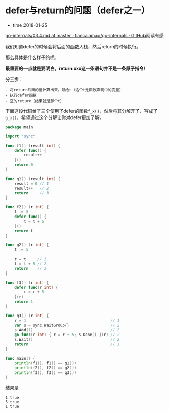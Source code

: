 # defer与return的问题（defer之一）

- time 2018-01-25

[go-internals/03.4.md at master · tiancaiamao/go-internals · GitHub](https://github.com/tiancaiamao/go-internals/blob/master/zh/03.4.md)阅读有感

我们知道defer的时候会将后面的函数入栈，然后return的时候执行。

那么具体是什么样子的呢。

**最重要的一点就是要明白，return xxx这一条语句并不是一条原子指令!**

分三步：
```
- 将return后面的值计算出来，赋给t（这个t是函数声明中的变量）
- 执行defer函数
- 空的return（结果就是那个t）
```

下面这段代码给了三个使用了defer的函数`f_x()`，然后将其分解开了，写成了`g_x()`，希望通过这个分解让你对defer更加了解。

```go
package main

import "sync"

func f1() (result int) {
	defer func() {
		result++
	}()
	return 0
}

func g1() (result int) {
	result = 0 // 1
	result++   // 2
	return     // 3
}

func f2() (r int) {
	t := 5
	defer func() {
		t = t + 5
	}()
	return t
}

func g2() (r int) {
	t := 5

	r = t     // 1
	t = t + 5 // 2
	return    // 3
}

func f3() (r int) {
	defer func(r int) {
		r = r + 5
	}(r)
	return 1
}

func g3() (r int) {
	r = 1                                     // 1
	var s = sync.WaitGroup{}                  // 2
	s.Add(1)                                  // 2
	go func(r int) { r = r + 5; s.Done() }(r) // 2
	s.Wait()                                  // 2
	return                                    // 3
}

func main() {
	println(f1(), f1() == g1())
	println(f2(), f2() == g2())
	println(f3(), f3() == g3())
}
```

结果是
```
1 true
5 true
1 true
```
